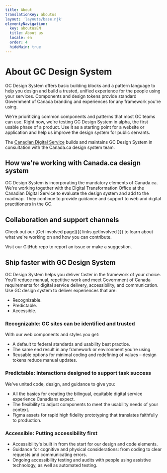```yaml
---
title: About
translationKey: aboutus
layout: 'layouts/base.njk'
eleventyNavigation:
  key: aboutusEN
  title: About us
  locale: en
  order: 4
  hideMain: true
---
```


# About GC Design System

GC Design System offers basic building blocks and a pattern language to help you design and build a trusted, unified experience for the people using your services. Components and design tokens provide standard Government of Canada branding and experiences for any framework you're using.

We're prioritizing common components and patterns that most GC teams can use. ​​Right now, we're testing GC Design System in alpha, the first usable phase of a product. Use it as a starting point for a website or application and help us improve the design system for public servants.

The [Canadian Digital Service](https://digital.canada.ca) builds and maintains GC Design System in consultation with the Canada.ca design system team.

## How we're working with Canada.ca design system

GC Design System is incorporating the mandatory elements of Canada.ca. We're working together with the Digital Transformation Office at the Canadian Digital Service to evaluate the design system and add to the <gcds-link href="{{ links.roadmap }}">roadmap</gcds-link>. They continue to provide guidance and support to web and digital practitioners in the GC.

## Collaboration and support channels

Check out our [Get involved page]({{ links.getInvolved }}) to learn about what we're working on and how you can contribute.

Visit our <gcds-link external href="{{ links.githubCompsIssues }}">GitHub repo</gcds-link> to report an issue or make a suggestion.

## Ship faster with GC Design System

GC Design System helps you deliver faster in the framework of your choice. You'll reduce manual, repetitive work and meet Government of Canada requirements for digital service delivery, accessibility, and communication. Use GC design system to deliver experiences that are:

- Recognizable.
- Predictable.
- Accessible.

### Recognizable: GC sites can be identified and trusted

With our web <gcds-link href="{{ links.components }}">components</gcds-link> and <gcds-link href="{{ links.styles }}">styles</gcds-link> you get:

- A default to federal standards and usability best practice.
- The same end result in any framework or environment you're using.
- Reusable options for minimal coding and redefining of values – design tokens reduce manual updates.

### Predictable: Interactions designed to support task success

We've united code, design, and guidance to give you:

- All the basics for creating the bilingual, equitable digital service experience Canadians expect.
- The flexibility to adjust components to meet the usability needs of your context.
- Figma assets for rapid high fidelity prototyping that translates faithfully to production.

### Accessible: Putting accessibility first

- Accessibility's built in from the start for our design and code elements.
- Guidance for cognitive and physical considerations: from coding to clear requests and communicating errors.
- Ongoing accessibility testing and audits with people using assistive technology, as well as automated testing.
